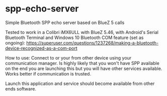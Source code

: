 # spp-echo-server
Simple Bluetooth SPP echo server based on BlueZ 5 calls

Tested to work in a Colibri iMX6ULL with BlueZ 5.46, with Android's Serial Bluetooth Terminal and Windows 10 Bluetooth COM feature (set as ongoing):
https://superuser.com/questions/1237268/making-a-bluetooth-device-recognized-as-a-com-port

How to use:
Connect to or your from other device using your communication manager. Is highly likely that you won't have SPP available on the end you are launching this but you will have other services available.
Works better if communication is trusted. 

Launch this application and service should become available from other ends software. 



